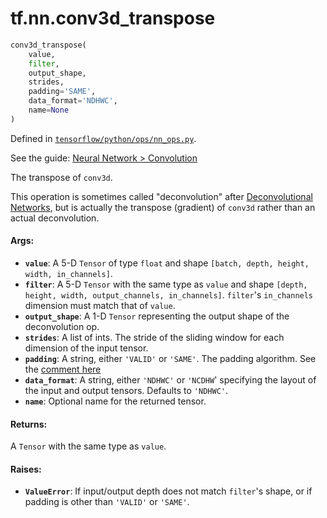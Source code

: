 <div itemscope itemtype="http://developers.google.com/ReferenceObject">
<meta itemprop="name" content="tf.nn.conv3d_transpose" />
</div>

# tf.nn.conv3d_transpose

``` python
conv3d_transpose(
    value,
    filter,
    output_shape,
    strides,
    padding='SAME',
    data_format='NDHWC',
    name=None
)
```



Defined in [`tensorflow/python/ops/nn_ops.py`](https://www.tensorflow.org/code/tensorflow/python/ops/nn_ops.py).

See the guide: [Neural Network > Convolution](../../../../api_guides/python/nn.md#Convolution)

The transpose of `conv3d`.

This operation is sometimes called "deconvolution" after [Deconvolutional
Networks](http://www.matthewzeiler.com/pubs/cvpr2010/cvpr2010.pdf), but is
actually the transpose (gradient) of `conv3d` rather than an actual
deconvolution.

#### Args:

* <b>`value`</b>: A 5-D `Tensor` of type `float` and shape
    `[batch, depth, height, width, in_channels]`.
* <b>`filter`</b>: A 5-D `Tensor` with the same type as `value` and shape
    `[depth, height, width, output_channels, in_channels]`.  `filter`'s
    `in_channels` dimension must match that of `value`.
* <b>`output_shape`</b>: A 1-D `Tensor` representing the output shape of the
    deconvolution op.
* <b>`strides`</b>: A list of ints. The stride of the sliding window for each
    dimension of the input tensor.
* <b>`padding`</b>: A string, either `'VALID'` or `'SAME'`. The padding algorithm.
    See the [comment here](../../tf/nn/convolution.md)
* <b>`data_format`</b>: A string, either `'NDHWC'` or `'NCDHW`' specifying the layout
    of the input and output tensors. Defaults to `'NDHWC'`.
* <b>`name`</b>: Optional name for the returned tensor.


#### Returns:

A `Tensor` with the same type as `value`.


#### Raises:

* <b>`ValueError`</b>: If input/output depth does not match `filter`'s shape, or if
    padding is other than `'VALID'` or `'SAME'`.